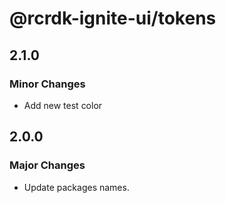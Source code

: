 # @rcrdk-ignite-ui/tokens

## 2.1.0

### Minor Changes

- Add new test color

## 2.0.0

### Major Changes

- Update packages names.
